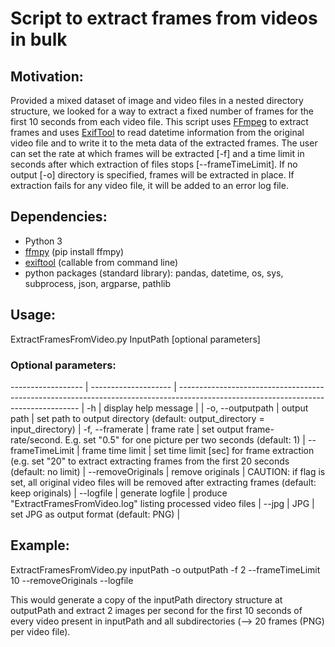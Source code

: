 # Script to extract frames from videos in bulk

## Motivation:

Provided a mixed dataset of image and video files in a nested directory structure, we looked for a way to extract a fixed number of frames for the first 10 seconds from each video file. This script uses [FFmpeg](https://www.ffmpeg.org) to extract frames and uses [ExifTool](https://exiftool.org) to read datetime information from the original video file and to write it to the meta data of the extracted frames. The user can set the rate at which frames will be extracted [-f] and a time limit in seconds after which extraction of files stops [--frameTimeLimit]. If no output [-o] directory is specified, frames will be extracted in place. If extraction fails for any video file, it will be added to an error log file. 



## Dependencies:
* Python 3
* [ffmpy](https://pypi.org/project/ffmpy/)		(pip install ffmpy)
* [exiftool](https://exiftool.org)		(callable from command line)
* python packages (standard library): pandas, datetime, os, sys, subprocess, json, argparse, pathlib


## Usage:

ExtractFramesFromVideo.py InputPath [optional parameters]


### Optional parameters:

------------------ | -------------------- | ----------------------------------------------------------------------------------------------------------------------------------- |
-h                 | display help message |                                                                                                                                     |
-o, --outputpath   | output path          | set path to output directory (default: output_directory = input_directory)                                                          |
-f, --framerate    | frame rate           | set output frame-rate/second. E.g. set "0.5" for one picture per two seconds (default: 1)                                           |
--frameTimeLimit   | frame time limit     | set time limit [sec] for frame extraction (e.g. set "20" to extract extracting frames from the first 20 seconds (default: no limit) |
--removeOriginals  | remove originals     | CAUTION: if flag is set, all original video files will be removed after extracting frames (default: keep originals)                 |
--logfile          | generate logfile     | produce "ExtractFramesFromVideo.log" listing processed video files                                                                  |
--jpg              | JPG                  | set JPG as output format (default: PNG)                                                                                             |



## Example:

ExtractFramesFromVideo.py inputPath -o outputPath -f 2 --frameTimeLimit 10 --removeOriginals --logfile

This would generate a copy of the inputPath directory structure at outputPath and extract 2 images per second for the first 10 seconds of every video present in inputPath and all subdirectories (-->  20 frames (PNG) per video file).
